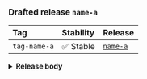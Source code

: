 ### Drafted release `name-a`

| Tag          | Stability | Release                 |
| :----------- | :-------- | :---------------------- |
| `tag-name-a` | ✅ Stable  | [`name-a`][release-url] |

<details><summary><strong>Release body</strong></summary>

This is a _release_ 🎉

</details>

[release-url]: https://github.com/owner-a/repo-a/releases/tag/release-a
